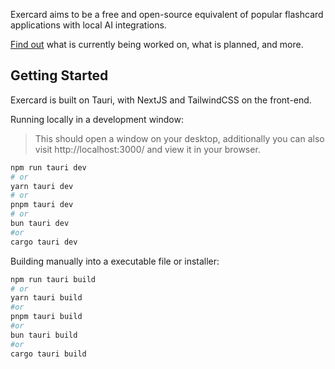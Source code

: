 Exercard aims to be a free and open-source equivalent of popular flashcard applications with local AI integrations.

[Find out](https://app.milanote.com/publish-preview/1ThT4u10M1lr1V) what is currently being worked on, what is planned, and more.

## Getting Started

Exercard is built on Tauri, with NextJS and TailwindCSS on the front-end.

Running locally in a development window:

>This should open a window on your desktop, additionally you can also visit http://localhost:3000/ and view it in your browser.

```bash
npm run tauri dev
# or
yarn tauri dev
# or
pnpm tauri dev
# or
bun tauri dev
#or
cargo tauri dev
```



Building manually into a executable file or installer:

```bash
npm run tauri build
# or
yarn tauri build
#or 
pnpm tauri build
#or 
bun tauri build
#or
cargo tauri build
